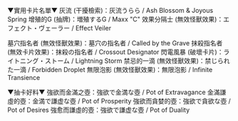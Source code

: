▼實用卡片名單▼ 
灰流 (干擾檢索)：灰流うらら / Ash Blossom & Joyous Spring 
增殖的G (抽牌)：増殖するG / Maxx "C" 
效果分隔士 (無效怪獸效果)：エフェクト・ヴェーラー / Effect Veiler 

墓穴指名者 (無效怪獸效果)：墓穴の指名者 / Called by the Grave 
抹殺指名者 (無效卡片效果)：抹殺の指名者 / Crossout Designator 
閃電風暴 (破壞卡片)：ライトニング・ストーム / Lightning Storm 禁忌的一滴 (無效怪獸效果)：禁じられた一滴 / Forbidden Droplet 無限泡影 (無效怪獸效果)：無限泡影 / Infinite Transience 

▼抽卡好料▼ 
強欲而金滿之壺：強欲で金満な壺 / Pot of Extravagance 
金滿謙虛的壺：金満で謙虚な壺 / Pot of Prosperity 
強欲而貪婪的壺：強欲で貪欲な壺 / Pot of Desires 
強愈而謙虛的壺：強欲で謙虚な壺 / Pot of Duality